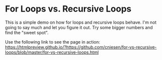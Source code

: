For Loops vs. Recursive Loops
=============================
This is a simple demo on how for loops and recursive loops behave.
I'm not going to say much and let you figure it out. Try some bigger numbers and find the "sweet spot".

Use the following link to see the page in action: https://htmlpreview.github.io/?https://github.com/cniesen/for-vs-recursive-loops/blob/master/for-vs-recursive-loops.html
